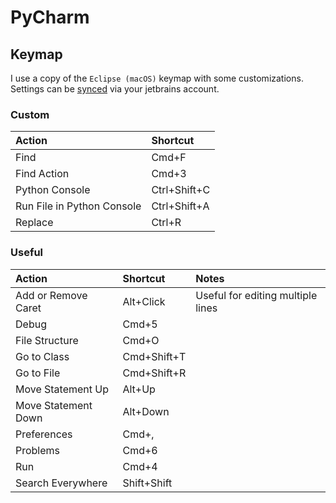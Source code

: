 # PyCharm

## Keymap

I use a copy of the `Eclipse (macOS)` keymap with some customizations. Settings can
be [synced](https://www.jetbrains.com/help/pycharm/sharing-your-ide-settings.html) via your jetbrains account.

### Custom

| Action | Shortcut
| :--- | :---
| Find | Cmd+F
| Find Action | Cmd+3
| Python Console | Ctrl+Shift+C
| Run File in Python Console | Ctrl+Shift+A
| Replace | Ctrl+R

### Useful

| Action | Shortcut | Notes
| :--- | :--- | :---
| Add or Remove Caret | Alt+Click | Useful for editing multiple lines
| Debug | Cmd+5
| File Structure | Cmd+O
| Go to Class | Cmd+Shift+T
| Go to File | Cmd+Shift+R
| Move Statement Up | Alt+Up
| Move Statement Down | Alt+Down
| Preferences | Cmd+,
| Problems | Cmd+6
| Run | Cmd+4
| Search Everywhere | Shift+Shift
